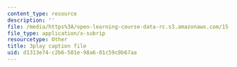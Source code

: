 ```yaml
---
content_type: resource
description: ''
file: /media/https%3A/open-learning-course-data-rc.s3.amazonaws.com/15-071-the-analytics-edge-spring-2017/d1313e74c2b6501e98a601c59c0b67aa_6Rl8scykyEQ.vtt
file_type: application/x-subrip
resourcetype: Other
title: 3play caption file
uid: d1313e74-c2b6-501e-98a6-01c59c0b67aa
---
```

